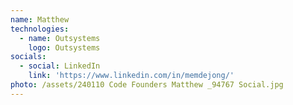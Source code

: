 ```yaml
---
name: Matthew
technologies:
  - name: Outsystems
    logo: Outsystems
socials:
  - social: LinkedIn
    link: 'https://www.linkedin.com/in/memdejong/'
photo: /assets/240110 Code Founders Matthew _94767 Social.jpg
---
```




